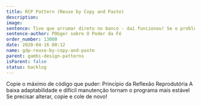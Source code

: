 ```yaml
---
title: RCP Pattern (Reuse by Copy and Paste)
description:
image:
sentence: Tive que arrumar direto no banco - daí funcionou! Se o problema "voltar", nos ligue novamente.
sentence-author: POGger sobre O Poder da Fé
order_number: 13000
date: 2020-04-16 00:12
name: gdp-reuse-by-copy-and-paste
parent: gambi-design-patterns
isParent: false
status: backlog
---
```


Copie o máximo de código que puder: Princípio da Reflexão Reprodutória
A baixa adaptabilidade e difícil manutenção tornam o programa mais estável
Se precisar alterar, copie e cole de novo!
